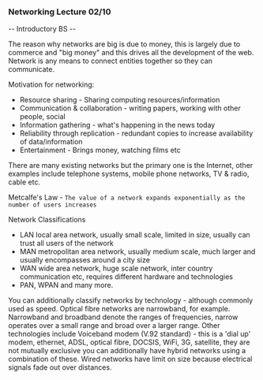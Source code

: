 ### Networking Lecture 02/10

-- Introductory BS --

The reason why networks are big is due to money, this is largely due to commerce and "big money" and this drives all the development of the web. Network is any means to connect entities together so they can communicate.

Motivation for networking:

  - Resource sharing - Sharing computing resources/information
  - Communication & collaboration - writing papers, working with other people, social
  - Information gathering - what's happening in the news today
  - Reliability through replication - redundant copies to increase availability of data/information
  - Entertainment - Brings money, watching films etc

There are many existing networks but the primary one is the Internet, other examples include telephone systems, mobile phone networks, TV & radio, cable etc.

Metcalfe's Law - `The value of a network expands exponentially as the number of users increases`

Network Classifications

  - LAN local area network, usually small scale, limited in size, usually can trust all users of the network
  - MAN metropolitan area network, usually medium scale, much larger and usually encompasses around a city size
  - WAN wide area network, huge scale network, inter country communication etc, requires different hardware and technologies
  - PAN, WPAN and many more.

You can additionally classify networks by technology - although commonly used as speed. Optical fibre networks are narrowband, for example. Narrowband and broadband denote the ranges of frequencies, narrow operates over a small range and broad over a larger range. Other technologies include Voiceband modem (V.92 standard) - this is a 'dial up' modem, ethernet, ADSL, optical fibre, DOCSIS, WiFi, 3G, satellite, they are not mutually exclusive you can additionally have hybrid networks using a combination of these. Wired networks have limit on size because electrical signals fade out over distances.

